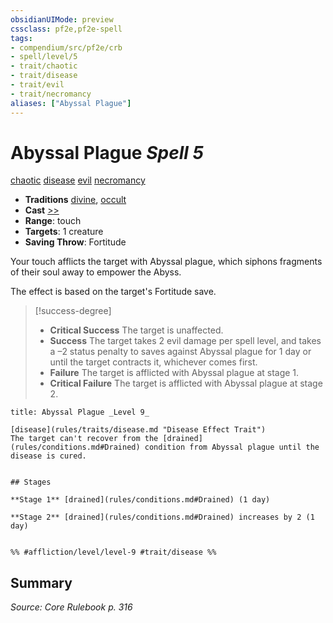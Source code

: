 ```yaml
---
obsidianUIMode: preview
cssclass: pf2e,pf2e-spell
tags:
- compendium/src/pf2e/crb
- spell/level/5
- trait/chaotic
- trait/disease
- trait/evil
- trait/necromancy
aliases: ["Abyssal Plague"]
---
```

# Abyssal Plague *Spell 5*   
[chaotic](chaotic.md "Chaotic Alignment Trait")  [disease](Reference/Rules/Traits/disease.md "Disease Effect Trait")  [evil](evil.md "Evil Alignment Trait")  [necromancy](necromancy.md "Necromancy School Trait")  

- **Traditions** [divine](divine.md "Divine Tradition Trait"), [occult](occult.md "Occult Tradition Trait")
- **Cast** [>>](chapter-9-playing-the-game.md#Actions "Two-Action") 
- **Range**: touch
- **Targets**: 1 creature
- **Saving Throw**: Fortitude

Your touch afflicts the target with Abyssal plague, which siphons fragments of their soul away to empower the Abyss.

The effect is based on the target's Fortitude save.

> [!success-degree] 
> - **Critical Success** The target is unaffected.
> - **Success** The target takes 2 evil damage per spell level, and takes a –2 status penalty to saves against Abyssal plague for 1 day or until the target contracts it, whichever comes first.
> - **Failure** The target is afflicted with Abyssal plague at stage 1.
> - **Critical Failure** The target is afflicted with Abyssal plague at stage 2.

```ad-inline-affliction
title: Abyssal Plague _Level 9_

[disease](rules/traits/disease.md "Disease Effect Trait")  
The target can't recover from the [drained](rules/conditions.md#Drained) condition from Abyssal plague until the disease is cured.


## Stages

**Stage 1** [drained](rules/conditions.md#Drained) (1 day)

**Stage 2** [drained](rules/conditions.md#Drained) increases by 2 (1 day)


%% #affliction/level/level-9 #trait/disease %%
```

## Summary

*Source: Core Rulebook p. 316*